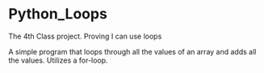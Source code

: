 # Python_Loops
The 4th Class project. Proving I can use loops

A simple program that loops through all the values of an array and adds all the values.
Utilizes a for-loop.
